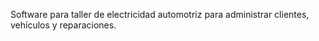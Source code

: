 Software para taller de electricidad automotriz para administrar clientes, vehículos y reparaciones.
